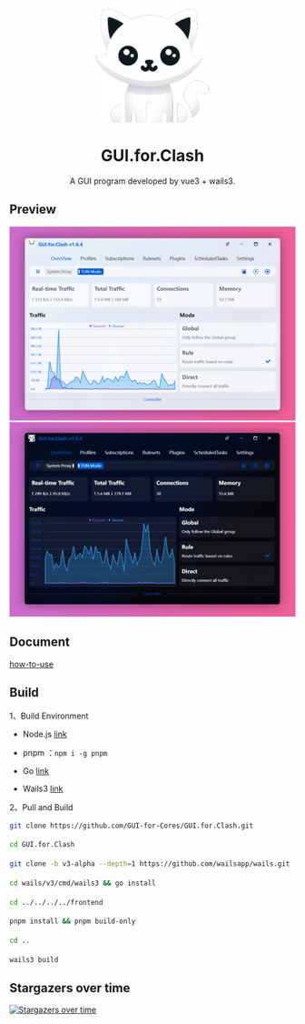 <div align="center">
  <img src="build/appicon.png" alt="GUI.for.Clash" width="200">
  <h1>GUI.for.Clash</h1>
  <p>A GUI program developed by vue3 + wails3.</p>
</div>

## Preview

<div align="center">
  <img src="docs/imgs/light.png">
  <img src="docs/imgs/dark.png">
</div>

## Document

[how-to-use](https://gui-for-cores.github.io/guide/gfc/how-to-use)

## Build

1、Build Environment

- Node.js [link](https://nodejs.org/en)

- pnpm ：`npm i -g pnpm`

- Go [link](https://go.dev/)

- Wails3 [link](https://wails.io/)

2、Pull and Build

```bash
git clone https://github.com/GUI-for-Cores/GUI.for.Clash.git

cd GUI.for.Clash

git clone -b v3-alpha --depth=1 https://github.com/wailsapp/wails.git

cd wails/v3/cmd/wails3 && go install

cd ../../../../frontend

pnpm install && pnpm build-only

cd ..

wails3 build
```

## Stargazers over time

[![Stargazers over time](https://starchart.cc/GUI-for-Cores/GUI.for.Clash.svg)](https://starchart.cc/GUI-for-Cores/GUI.for.Clash)
